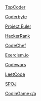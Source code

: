 <a href=https://www.topcoder.com/>TopCoder</a>

<a href=https://coderbyte.com/>Coderbyte</a>

<a href=https://projecteuler.net/>Project Euler</a>

<a href=https://www.hackerrank.com/>HackerRank</a>

<a href=https://www.codechef.com/>CodeChef</a>

<a href=https://exercism.io/>Exercism.io</a>

<a href=https://www.codewars.com/>Codewars</a>

<a href=https://leetcode.com/>LeetCode</a>

<a href=https://www.spoj.com/>SPOJ</a>

<a href=https://www.codingame.com/start>CodinGame</a
